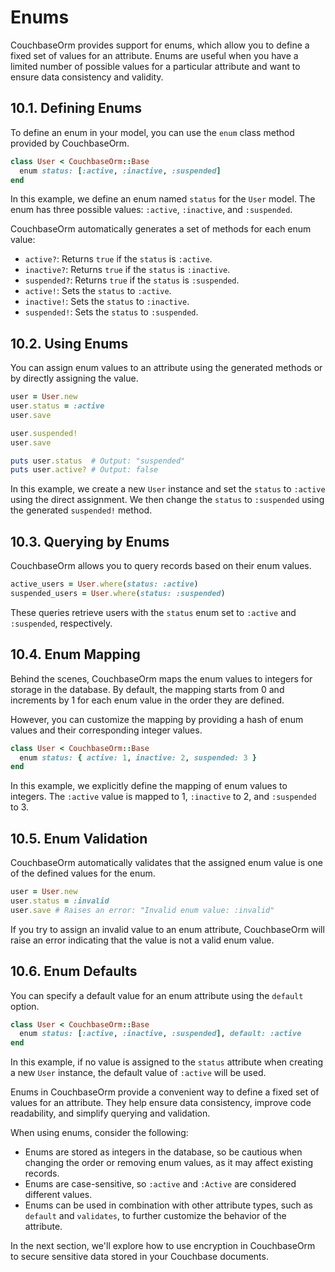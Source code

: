 # Enums

CouchbaseOrm provides support for enums, which allow you to define a fixed set of values for an attribute. Enums are useful when you have a limited number of possible values for a particular attribute and want to ensure data consistency and validity.

## 10.1. Defining Enums

To define an enum in your model, you can use the `enum` class method provided by CouchbaseOrm.

```ruby
class User < CouchbaseOrm::Base
  enum status: [:active, :inactive, :suspended]
end
```

In this example, we define an enum named `status` for the `User` model. The enum has three possible values: `:active`, `:inactive`, and `:suspended`.

CouchbaseOrm automatically generates a set of methods for each enum value:

- `active?`: Returns `true` if the `status` is `:active`.
- `inactive?`: Returns `true` if the `status` is `:inactive`.
- `suspended?`: Returns `true` if the `status` is `:suspended`.
- `active!`: Sets the `status` to `:active`.
- `inactive!`: Sets the `status` to `:inactive`.
- `suspended!`: Sets the `status` to `:suspended`.

## 10.2. Using Enums

You can assign enum values to an attribute using the generated methods or by directly assigning the value.

```ruby
user = User.new
user.status = :active
user.save

user.suspended!
user.save

puts user.status  # Output: "suspended"
puts user.active? # Output: false
```

In this example, we create a new `User` instance and set the `status` to `:active` using the direct assignment. We then change the `status` to `:suspended` using the generated `suspended!` method.

## 10.3. Querying by Enums

CouchbaseOrm allows you to query records based on their enum values.

```ruby
active_users = User.where(status: :active)
suspended_users = User.where(status: :suspended)
```

These queries retrieve users with the `status` enum set to `:active` and `:suspended`, respectively.

## 10.4. Enum Mapping

Behind the scenes, CouchbaseOrm maps the enum values to integers for storage in the database. By default, the mapping starts from 0 and increments by 1 for each enum value in the order they are defined.

However, you can customize the mapping by providing a hash of enum values and their corresponding integer values.

```ruby
class User < CouchbaseOrm::Base
  enum status: { active: 1, inactive: 2, suspended: 3 }
end
```

In this example, we explicitly define the mapping of enum values to integers. The `:active` value is mapped to 1, `:inactive` to 2, and `:suspended` to 3.

## 10.5. Enum Validation

CouchbaseOrm automatically validates that the assigned enum value is one of the defined values for the enum.

```ruby
user = User.new
user.status = :invalid
user.save # Raises an error: "Invalid enum value: :invalid"
```

If you try to assign an invalid value to an enum attribute, CouchbaseOrm will raise an error indicating that the value is not a valid enum value.

## 10.6. Enum Defaults

You can specify a default value for an enum attribute using the `default` option.

```ruby
class User < CouchbaseOrm::Base
  enum status: [:active, :inactive, :suspended], default: :active
end
```

In this example, if no value is assigned to the `status` attribute when creating a new `User` instance, the default value of `:active` will be used.

Enums in CouchbaseOrm provide a convenient way to define a fixed set of values for an attribute. They help ensure data consistency, improve code readability, and simplify querying and validation.

When using enums, consider the following:

- Enums are stored as integers in the database, so be cautious when changing the order or removing enum values, as it may affect existing records.
- Enums are case-sensitive, so `:active` and `:Active` are considered different values.
- Enums can be used in combination with other attribute types, such as `default` and `validates`, to further customize the behavior of the attribute.

In the next section, we'll explore how to use encryption in CouchbaseOrm to secure sensitive data stored in your Couchbase documents.
